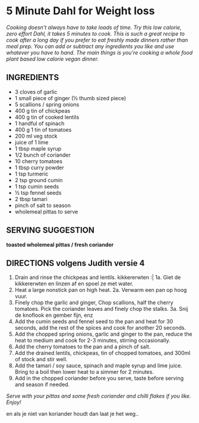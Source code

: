 # 5 Minute Dahl for Weight loss

*Cooking doesn't always have to take loads of time. Try this low calorie, zero effort Dahl, it takes 5 minutes to cook. This is such a great recipe to cook after a long day if you prefer to eat freshly made dinners rather than meal prep. You can add or subtract any ingredients you like and use whatever you have to hand. The main things is you're cooking a whole food plant based low calorie vegan dinner.*

## INGREDIENTS
 - 3 cloves of garlic
 - 1 small piece of ginger (½ thumb sized piece)
 - 5 scallions / spring onions
 - 400  g  tin of chickpeas
 - 400  g  tin of cooked lentils
 - 1 handful of spinach
 - 400  g  1 tin of tomatoes
 - 200  ml  veg stock
 - juice of 1 lime
 - 1  tbsp  maple syrup
 - 1/2 bunch of coriander
 - 10 cherry tomatoes
 - 1  tbsp  curry powder
 - 1  tsp  turmeric
 - 2  tsp  ground cumin
 - 1  tsp  cumin seeds
 - ½  tsp  fennel seeds
 - 2  tbsp  tamari
 - pinch of salt to season
 - wholemeal pittas to serve

## SERVING SUGGESTION

**toasted wholemeal pittas / fresh coriander**

## DIRECTIONS volgens Judith versie 4

 1. Drain and rinse the chickpeas and lentils. kikkererwten :|
 1a. Giet de kikkererwten en linzen af en spoel ze met water.
 2. Heat a large nonstick pan on high heat.
 2a. Verwarm een pan op hoog vuur.
 3. Finely chop the garlic and ginger, Chop scallions, half the cherry tomatoes. Pick the coriander leaves and finely chop the stalks.
 3a. Snij de knoflook en gember fijn, enz
 4. Add the cumin seeds and fennel seed to the pan and heat for 30 seconds, add the rest of the spices and cook for another 20 seconds.
 5. Add the chopped spring onions, garlic and ginger to the pan, reduce the heat to medium and cook for 2-3 minutes, stirring occasionally.
 6. Add the cherry tomatoes to the pan and a pinch of salt.
 7. Add the drained lentils, chickpeas, tin of chopped tomatoes, and 300ml of stock and stir well.
 8. Add the tamari / soy sauce, spinach and maple syrup and lime juice. Bring to a boil then lower heat to a simmer for 2 minutes. 
 9. Add in the chopped coriander before you serve, taste before serving and season if needed.

*Serve with your pittas and some fresh coriander and chilli flakes if
you like. Enjoy!*

en als je niet van koriander houdt dan laat je het weg..
